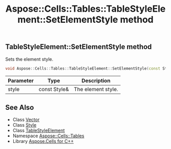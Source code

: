 ﻿---
title: Aspose::Cells::Tables::TableStyleElement::SetElementStyle method
linktitle: SetElementStyle
second_title: Aspose.Cells for C++ API Reference
description: 'Aspose::Cells::Tables::TableStyleElement::SetElementStyle method. Sets the element style in C++.'
type: docs
weight: 1000
url: /cpp/aspose.cells.tables/tablestyleelement/setelementstyle/
---
## TableStyleElement::SetElementStyle method


Sets the element style.

```cpp
void Aspose::Cells::Tables::TableStyleElement::SetElementStyle(const Style &style)
```


| Parameter | Type | Description |
| --- | --- | --- |
| style | const Style\& | The element style. |

## See Also

* Class [Vector](../../../aspose.cells/vector/)
* Class [Style](../../../aspose.cells/style/)
* Class [TableStyleElement](../)
* Namespace [Aspose::Cells::Tables](../../)
* Library [Aspose.Cells for C++](../../../)
